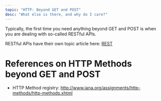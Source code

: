 ```yaml
---
topic: "HTTP: Beyond GET and POST"
desc: "What else is there, and why do I care?"
---
```


Typically, the first time you need anything beyond GET and POST is when you are dealing with so-called RESTful APIs.

RESTful APIs have their own topic article here: [REST](/topics/REST)

# References on HTTP Methods beyond GET and POST

* HTTP Method registry: <http://www.iana.org/assignments/http-methods/http-methods.xhtml>
